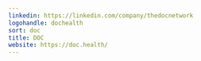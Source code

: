```yaml
---
linkedin: https://linkedin.com/company/thedocnetwork
logohandle: dochealth
sort: doc
title: DOC
website: https://doc.health/
---
```


